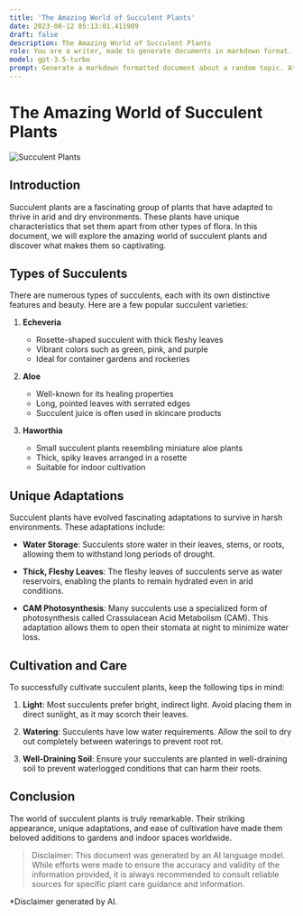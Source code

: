 ```yaml
---
title: 'The Amazing World of Succulent Plants'
date: 2023-08-12 05:13:01.411909
draft: false
description: The Amazing World of Succulent Plants
role: You are a writer, made to generate documents in markdown format. It is very important that all of the documents you generate are in valid markdown format.
model: gpt-3.5-turbo
prompt: Generate a markdown formatted document about a random topic. At the bottom, include a disclaimer explaining that the document was generated by you. The first line of the document should be the title. Make sure that the entire document is in proper markdown format, using a mix of various tags to make the document visually appealing.
---
```


# The Amazing World of Succulent Plants

![Succulent Plants](https://example.com/succulent.jpg)

## Introduction

Succulent plants are a fascinating group of plants that have adapted to thrive in arid and dry environments. These plants have unique characteristics that set them apart from other types of flora. In this document, we will explore the amazing world of succulent plants and discover what makes them so captivating.

## Types of Succulents

There are numerous types of succulents, each with its own distinctive features and beauty. Here are a few popular succulent varieties:

1. **Echeveria**
   - Rosette-shaped succulent with thick fleshy leaves
   - Vibrant colors such as green, pink, and purple
   - Ideal for container gardens and rockeries

2. **Aloe**
   - Well-known for its healing properties
   - Long, pointed leaves with serrated edges
   - Succulent juice is often used in skincare products

3. **Haworthia**
   - Small succulent plants resembling miniature aloe plants
   - Thick, spiky leaves arranged in a rosette
   - Suitable for indoor cultivation

## Unique Adaptations

Succulent plants have evolved fascinating adaptations to survive in harsh environments. These adaptations include:

- **Water Storage**: Succulents store water in their leaves, stems, or roots, allowing them to withstand long periods of drought.

- **Thick, Fleshy Leaves**: The fleshy leaves of succulents serve as water reservoirs, enabling the plants to remain hydrated even in arid conditions.

- **CAM Photosynthesis**: Many succulents use a specialized form of photosynthesis called Crassulacean Acid Metabolism (CAM). This adaptation allows them to open their stomata at night to minimize water loss.

## Cultivation and Care

To successfully cultivate succulent plants, keep the following tips in mind:

1. **Light**: Most succulents prefer bright, indirect light. Avoid placing them in direct sunlight, as it may scorch their leaves.

2. **Watering**: Succulents have low water requirements. Allow the soil to dry out completely between waterings to prevent root rot.

3. **Well-Draining Soil**: Ensure your succulents are planted in well-draining soil to prevent waterlogged conditions that can harm their roots.

## Conclusion

The world of succulent plants is truly remarkable. Their striking appearance, unique adaptations, and ease of cultivation have made them beloved additions to gardens and indoor spaces worldwide.

> Disclaimer: This document was generated by an AI language model. While efforts were made to ensure the accuracy and validity of the information provided, it is always recommended to consult reliable sources for specific plant care guidance and information.

*Disclaimer generated by AI.